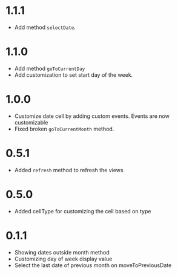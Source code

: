 1.1.1
=====
- Add method `selectDate`.

1.1.0
=====
- Add method `goToCurrentDay`
- Add customization to set start day of the week.

1.0.0
=====
- Customize date cell by adding custom events. Events are now customizable
- Fixed broken `goToCurrentMonth` method.

0.5.1
=====
- Added `refresh` method to refresh the views

0.5.0
======
- Added cellType for customizing the cell based on type

0.1.1
======
- Showing dates outside month method
- Customizing day of week display value
- Select the last date of previous month on moveToPreviousDate
